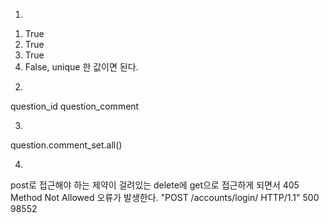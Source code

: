 1. 
1) True
2) True
3) True
4) False, unique 한 값이면 된다.

2. 
question_id
question_comment

3. 
question.comment_set.all()

4. 
post로 접근해야 하는 제약이 걸려있는 delete에
get으로 접근하게 되면서 405 Method Not Allowed 오류가 발생한다.
"POST /accounts/login/ HTTP/1.1" 500 98552

